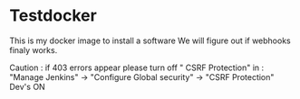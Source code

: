 # Testdocker

This is my docker image to install a software 
We will figure out if webhooks finaly works.

Caution : if 403 errors appear please turn off "	CSRF Protection" in :
"Manage Jenkins" -> "Configure Global security" -> "CSRF Protection"
Dev's ON

